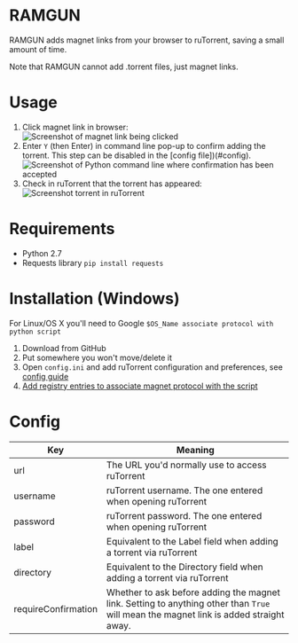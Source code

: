 # RAMGUN

RAMGUN adds magnet links from your browser to ruTorrent, saving a small amount of time.

Note that RAMGUN cannot add .torrent files, just magnet links.

# Usage

1. Click magnet link in browser:  
![Screenshot of magnet link being clicked](../master/screenshots/01-click-link.png?raw=true)
2. Enter `Y` (then Enter) in command line pop-up to confirm adding the torrent. This step can be disabled in the [config file])(#config).
![Screenshot of Python command line where confirmation has been accepted](../master/screenshots/02-confirm-add.png?raw=true)
3. Check in ruTorrent that the torrent has appeared:  
![Screenshot torrent in ruTorrent](../master/screenshots/03-success.png?raw=true)

# Requirements

- Python 2.7
- Requests library `pip install requests`

# Installation (Windows)

For Linux/OS X you'll need to Google `$OS_Name associate protocol with python script`

1. Download from GitHub
2. Put somewhere you won't move/delete it
3. Open `config.ini` and add ruTorrent configuration and preferences, see [config guide](#config)
4. [Add registry entries to associate magnet protocol with the script](https://support.shotgunsoftware.com/hc/en-us/articles/219031308-Launching-applications-using-custom-browser-protocols)

# Config

| Key                 | Meaning                                                                                                                               |
|---------------------|---------------------------------------------------------------------------------------------------------------------------------------|
| url                 | The URL you'd normally use to access ruTorrent                                                                                        |
| username            | ruTorrent username. The one entered when opening ruTorrent                                                                            |
| password            | ruTorrent password. The one entered when opening ruTorrent                                                                            |
| label               | Equivalent to the Label field when adding a torrent via ruTorrent                                                                     |
| directory           | Equivalent to the Directory field when adding a torrent via ruTorrent                                                                 |
| requireConfirmation | Whether to ask before adding the magnet link. Setting to anything other than `True` will mean the magnet link is added straight away. |
